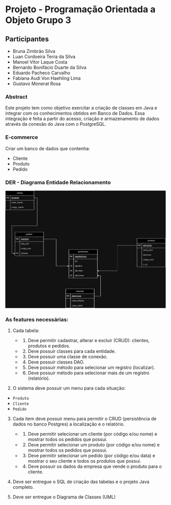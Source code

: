 # Projeto - Programação Orientada a Objeto Grupo 3
## Participantes
- Bruna Zimbrão Silva
- Luan Cordoeira Terra da Silva
- Manoel Vitor Laque Costa
- Bernardo Bonifácio Duarte da Silva
- Eduardo Pacheco Carvalho
- Fabiana Audi Von Haehling Lima
- Gustavo Monerat Rosa

### Abstract
Este projeto tem como objetivo exercitar a criação de classes em Java e integrar com os conhecimentos obtidos em Banco de Dados. Essa integração é feita a partir do acesso, criação e armazenamento de dados através da conexão do Java com o PostgreSQL.

### E-commerce
Criar um banco de dados que contenha:

* Cliente
* Produto
* Pedido

### DER - Diagrama Entidade Relacionamento
![DER](/ProjetoPooGrupo3/DER%20BD.png)



### As features necessárias:
1. Cada tabela:
   - 1. Deve permitir cadastrar, alterar e excluir (CRUD): clientes, produtos e pedidos.
   - 2. Deve possuir classes para cada entidade.
   - 3. Deve possuir uma classe de conexão.
   - 4. Deve possuir classes DAO.
   - 5. Deve possuir método para selecionar um registro (localizar).
   - 6. Deve possuir método para selecionar mais de um registro (relatório).

2. O sistema deve possuir um menu para cada situação:

 - ``Produto``
 - ``Cliente``
 - ``Pedido``

3. Cada item deve possuir menu para permitir o CRUD (persistência de dados no banco Postgres) a localização e o relatório.
   - 1. Deve permitir selecionar um cliente (por código e/ou nome) e mostrar todos os pedidos que possui.
   - 2. Deve permitir selecionar um produto (por código e/ou nome) e mostrar todos os pedidos que possui.
   - 3. Deve permitir selecionar um pedido (por código e/ou data) e mostrar o seu cliente e todos os produtos que possui.
   - 4. Deve possuir os dados da empresa que vende o produto para o cliente.

4. Deve ser entregue o SQL de criação das tabelas e o projeto Java completo.
5. Deve ser entregue o Diagrama de Classes (UML)
